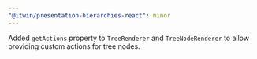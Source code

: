 ```yaml
---
"@itwin/presentation-hierarchies-react": minor
---
```


Added `getActions` property to `TreeRenderer` and `TreeNodeRenderer` to allow providing custom actions for tree nodes.
